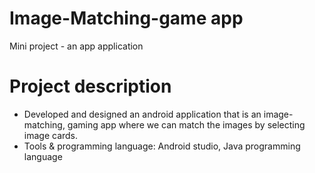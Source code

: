 # Image-Matching-game app
Mini project - an app application

# Project description
- Developed and designed an android application that is an image-matching, gaming app where we can match the images by selecting image cards.
- Tools & programming language: Android studio, Java programming language
